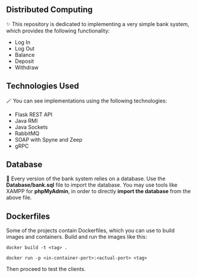 
## Distributed Computing
✨ This repository is dedicated to implementing a very simple bank system, which provides the following functionality:

 - Log In
 - Log Out
 - Balance
 - Deposit
 - Withdraw

## Technologies Used 
🪄 You can see implementations using the following technologies:

 - Flask REST API
 - Java RMI
 - Java Sockets
 - RabbitMQ
 - SOAP with Spyne and Zeep
 - gRPC

## Database
💾 Every version of the bank system relies on a database. Use the **Database/bank.sql** file to import the database. You may use tools like XAMPP for **phpMyAdmin**, in order to directly **import the database** from the above file.

## Dockerfiles
Some of the projects contain Dockerfiles, which you can use to build images and containers. Build and run the images like this:

```docker build -t <tag> .```

```docker run -p <in-container-port>:<actual-port> <tag>```

Then proceed to test the clients.
